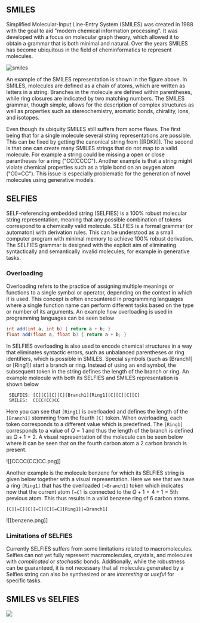 ## SMILES
Simplified Molecular-Input Line-Entry System (SMILES) was created in 1988 with the goal to aid "modern chemical information processing". It was developed with a focus on molecular graph theory, which allowed it to obtain a grammar that is both minimal and natural. Over the years SMILES has become ubiquitous in the field of cheminformatics to represent molecules. 


![smiles](https://upload.wikimedia.org/wikipedia/commons/0/00/SMILES.png)

An example of the SMILES representation is shown in the figure above. In SMILES, molecules are defined as a chain of atoms, which are written as letters in a string. Branches in the molecule are defined within parentheses, while ring closures are indicated by two matching numbers. The SMILES grammar, though simple, allows for the description of complex structures as well as properties such as stereochemistry, aromatic bonds, chirality, ions, and isotopes.

Even though its ubiquity SMILES still suffers from some flaws. The first being that for a single molecule several string representations are possible. This can be fixed by getting the canonical string from [[RDKit]]. The second is that one can create many SMILES strings that do not map to a valid molecule. For example a string could be missing a open or close parantheses for a ring ("CC(CCCC"). Another example is that a string might violate chemical properties such as a triple bond on an oxygen atom ("C0=CC"). This issue is especially problematic for the generation of novel molecules using generative models.

## SELFIES
SELF-referencing embedded string (SELFIES) is a 100% robust molecular string representation, meaning that any possible combination of tokens correspond to a chemically valid molecule. SELFIES is a formal grammar (or automaton) with derivation rules. This can be understood as a small computer program with minimal memory to achieve 100% robust derivation. The SELFIES grammar is designed with the explicit aim of eliminating syntactically and semantically invalid molecules, for example in generative tasks.

### Overloading
Overloading refers to the practice of assigning multiple meanings or functions to a single symbol or operator, depending on the context in which it is used. This concept is often encountered in programming languages where a single function name can perform different tasks based on the type or number of its arguments. An example how overloading is used in programming languages can be seen below

``` java
int add(int a, int b) { return a + b; }
float add(float a, float b) { return a + b; }
```

In SELFIES overloading is also used to encode chemical structures in a way that eliminates syntactic errors, such as unbalanced parentheses or ring identifiers, which is possible in SMILES. 
Special symbols (such as \[Branch1\] or \[Ring1\]) start a branch or ring. Instead of using an end symbol, the subsequent token in the string defines the length of the branch or ring. An example molecule with both its SELFIES and SMILES representation is shown below

``` ln:false
 SELFIES: [C][C][C][C][Branch1][Ring1][C][C][C][C]
 SMILES:  CCCC(CC)CC 
```

Here you can see that `[Ring1]` is overloaded and defines the length of the `[Branch1]` stemming from the fourth `[C]` token. When overloading, each token corresponds to a different value which is predefined. The `[Ring1]` corresponds to a value of $Q=1$ and thus the length of the branch is defined as $Q+1=2$. A visual representation of the molecule can be seen below where it can be seen that on the fourth carbon atom a 2 carbon branch is present.

![[CCCC(CC)CC.png]]

Another example is the molecule benzene for which its SELFIES string is given below together with a visual representation. Here we see that we have a ring `[Ring1]` that has the overloaded `[=Branch1]` token which indicates now that the current atom `[=C]` is connected to the $Q+ 1=4+1=5$th previous atom. This thus results in a valid benzene ring of $6$ carbon atoms. 

``` ln:false
[C][=C][C][=C][C][=C][Ring1][=Branch1]
```

![[benzene.png]]

### Limitations of SELFIES
Currently SELFIES suffers from some limitations related to macromolecules. Selfies can not yet fully represent macromolecules, crystals, and molecules with _complicated_ or _stochastic_ bonds. Additionally, while the robustness can be guaranteed, it is not necessary that all molecules generated by a Selfies string can also be synthesized or are _interesting_ or _useful_ for specific tasks.

## SMILES vs SELFIES
![](https://substackcdn.com/image/fetch/f_auto,q_auto:good,fl_progressive:steep/https%3A%2F%2Fbucketeer-e05bbc84-baa3-437e-9518-adb32be77984.s3.amazonaws.com%2Fpublic%2Fimages%2F6e37c68a-a71c-4ffa-ba5c-ffe1e237a5c3_1600x859.png)
